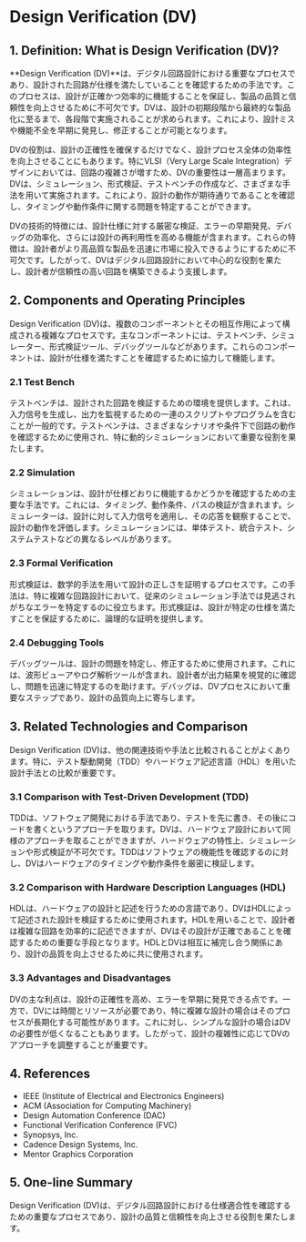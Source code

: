 # Design Verification (DV)

## 1. Definition: What is **Design Verification (DV)**?
**Design Verification (DV)**は、デジタル回路設計における重要なプロセスであり、設計された回路が仕様を満たしていることを確認するための手法です。このプロセスは、設計が正確かつ効率的に機能することを保証し、製品の品質と信頼性を向上させるために不可欠です。DVは、設計の初期段階から最終的な製品化に至るまで、各段階で実施されることが求められます。これにより、設計ミスや機能不全を早期に発見し、修正することが可能となります。

DVの役割は、設計の正確性を確保するだけでなく、設計プロセス全体の効率性を向上させることにもあります。特にVLSI（Very Large Scale Integration）デザインにおいては、回路の複雑さが増すため、DVの重要性は一層高まります。DVは、シミュレーション、形式検証、テストベンチの作成など、さまざまな手法を用いて実施されます。これにより、設計の動作が期待通りであることを確認し、タイミングや動作条件に関する問題を特定することができます。

DVの技術的特徴には、設計仕様に対する厳密な検証、エラーの早期発見、デバッグの効率化、さらには設計の再利用性を高める機能が含まれます。これらの特徴は、設計者がより高品質な製品を迅速に市場に投入できるようにするために不可欠です。したがって、DVはデジタル回路設計において中心的な役割を果たし、設計者が信頼性の高い回路を構築できるよう支援します。

## 2. Components and Operating Principles
Design Verification (DV)は、複数のコンポーネントとその相互作用によって構成される複雑なプロセスです。主なコンポーネントには、テストベンチ、シミュレーター、形式検証ツール、デバッグツールなどがあります。これらのコンポーネントは、設計が仕様を満たすことを確認するために協力して機能します。

### 2.1 Test Bench
テストベンチは、設計された回路を検証するための環境を提供します。これは、入力信号を生成し、出力を監視するための一連のスクリプトやプログラムを含むことが一般的です。テストベンチは、さまざまなシナリオや条件下で回路の動作を確認するために使用され、特に動的シミュレーションにおいて重要な役割を果たします。

### 2.2 Simulation
シミュレーションは、設計が仕様どおりに機能するかどうかを確認するための主要な手法です。これには、タイミング、動作条件、パスの検証が含まれます。シミュレーターは、設計に対して入力信号を適用し、その応答を観察することで、設計の動作を評価します。シミュレーションには、単体テスト、統合テスト、システムテストなどの異なるレベルがあります。

### 2.3 Formal Verification
形式検証は、数学的手法を用いて設計の正しさを証明するプロセスです。この手法は、特に複雑な回路設計において、従来のシミュレーション手法では見逃されがちなエラーを特定するのに役立ちます。形式検証は、設計が特定の仕様を満たすことを保証するために、論理的な証明を提供します。

### 2.4 Debugging Tools
デバッグツールは、設計の問題を特定し、修正するために使用されます。これには、波形ビューアやログ解析ツールが含まれ、設計者が出力結果を視覚的に確認し、問題を迅速に特定するのを助けます。デバッグは、DVプロセスにおいて重要なステップであり、設計の品質向上に寄与します。

## 3. Related Technologies and Comparison
Design Verification (DV)は、他の関連技術や手法と比較されることがよくあります。特に、テスト駆動開発（TDD）やハードウェア記述言語（HDL）を用いた設計手法との比較が重要です。

### 3.1 Comparison with Test-Driven Development (TDD)
TDDは、ソフトウェア開発における手法であり、テストを先に書き、その後にコードを書くというアプローチを取ります。DVは、ハードウェア設計において同様のアプローチを取ることができますが、ハードウェアの特性上、シミュレーションや形式検証が不可欠です。TDDはソフトウェアの機能性を確認するのに対し、DVはハードウェアのタイミングや動作条件を厳密に検証します。

### 3.2 Comparison with Hardware Description Languages (HDL)
HDLは、ハードウェアの設計と記述を行うための言語であり、DVはHDLによって記述された設計を検証するために使用されます。HDLを用いることで、設計者は複雑な回路を効率的に記述できますが、DVはその設計が正確であることを確認するための重要な手段となります。HDLとDVは相互に補完し合う関係にあり、設計の品質を向上させるために共に使用されます。

### 3.3 Advantages and Disadvantages
DVの主な利点は、設計の正確性を高め、エラーを早期に発見できる点です。一方で、DVには時間とリソースが必要であり、特に複雑な設計の場合はそのプロセスが長期化する可能性があります。これに対し、シンプルな設計の場合はDVの必要性が低くなることもあります。したがって、設計の複雑性に応じてDVのアプローチを調整することが重要です。

## 4. References
- IEEE (Institute of Electrical and Electronics Engineers)
- ACM (Association for Computing Machinery)
- Design Automation Conference (DAC)
- Functional Verification Conference (FVC)
- Synopsys, Inc.
- Cadence Design Systems, Inc.
- Mentor Graphics Corporation

## 5. One-line Summary
Design Verification (DV)は、デジタル回路設計における仕様適合性を確認するための重要なプロセスであり、設計の品質と信頼性を向上させる役割を果たします。